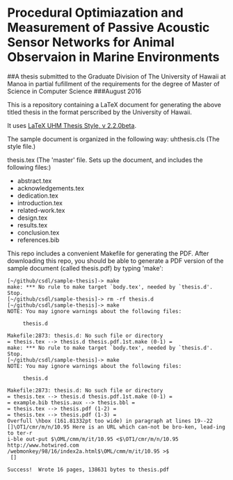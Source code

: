 # Procedural Optimiazation and Measurement of Passive Acoustic Sensor Networks for Animal Observaion in Marine Environments
##A thesis submitted to the Graduate Division of The University of Hawaii at Manoa in partial fufillment of the requirements for the degree of Master of Science in Computer Science
###August 2016

This is a repository containing a LaTeX document for generating the above titled thesis in the format perscribed by the University of Hawaii.

It uses  [LaTeX UHM Thesis Style, v 2.2.0beta](https://github.com/rbrewer/latex-uhm-thesis/releases/tag/v2.2.0beta).

The sample document is organized in the following way:
uhthesis.cls  (The style file.)

thesis.tex    (The 'master' file.   Sets up the document, and includes the following files:)

* abstract.tex
* acknowledgements.tex
* dedication.tex
* introduction.tex
* related-work.tex
* design.tex
* results.tex
* conclusion.tex
* references.bib

This repo includes a convenient Makefile for generating the PDF.  After downloading this repo, you should be able to generate a PDF version of the sample document (called thesis.pdf) by typing 'make':

```
[~/github/csdl/sample-thesis]-> make
make: *** No rule to make target `body.tex', needed by `thesis.d'.  Stop.
[~/github/csdl/sample-thesis]-> rm -rf thesis.d
[~/github/csdl/sample-thesis]-> make
NOTE: You may ignore warnings about the following files:

     thesis.d

Makefile:2873: thesis.d: No such file or directory
= thesis.tex --> thesis.d thesis.pdf.1st.make (0-1) =
make: *** No rule to make target `body.tex', needed by `thesis.d'.  Stop.
[~/github/csdl/sample-thesis]-> make
NOTE: You may ignore warnings about the following files:

     thesis.d

Makefile:2873: thesis.d: No such file or directory
= thesis.tex --> thesis.d thesis.pdf.1st.make (0-1) =
= example.bib thesis.aux --> thesis.bbl =
= thesis.tex --> thesis.pdf (1-2) =
= thesis.tex --> thesis.pdf (1-3) =
Overfull \hbox (161.81332pt too wide) in paragraph at lines 19--22
[]\OT1/cmr/m/n/10.95 Here is an URL which can-not be bro-ken, lead-ing to ter-r
i-ble out-put $\OML/cmm/m/it/10.95 <$\OT1/cmr/m/n/10.95 http://www.hotwired.com
/webmonkey/98/16/index2a.html$\OML/cmm/m/it/10.95 >$ 
 []

Success!  Wrote 16 pages, 138631 bytes to thesis.pdf
```
